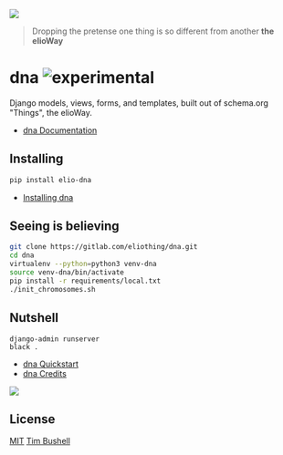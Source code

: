 ![](https://elioway.gitlab.io/eliothing/dna/elio-dna-logo.png)

> Dropping the pretense one thing is so different from another **the elioWay**

# dna ![experimental](https://elioway.gitlab.io/static/experimental.png "experimental")

Django models, views, forms, and templates, built out of schema.org "Things", the elioWay.

- [dna Documentation](https://elioway.gitlab.io/eliothing/dna)

## Installing

```bash
pip install elio-dna
```

- [Installing dna](https://elioway.gitlab.io/eliothing/dna/installing.html)

## Seeing is believing

```bash
git clone https://gitlab.com/eliothing/dna.git
cd dna
virtualenv --python=python3 venv-dna
source venv-dna/bin/activate
pip install -r requirements/local.txt
./init_chromosomes.sh
```

## Nutshell

```
django-admin runserver
black .
```

- [dna Quickstart](https://elioway.gitlab.io/eliothing/dna/quickstart.html)
- [dna Credits](https://elioway.gitlab.io/eliothing/dna/credits.html)

![](https://elioway.gitlab.io/eliothing/dna/apple-touch-icon.png)

## License

[MIT](LICENSE) [Tim Bushell](mailto:tcbushell@gmail.com)
